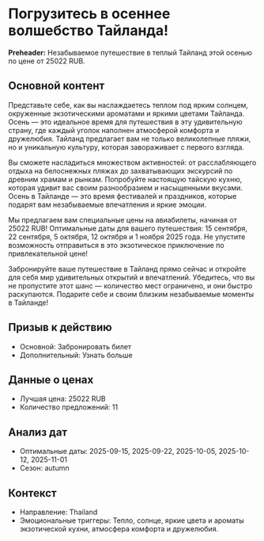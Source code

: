 # Погрузитесь в осеннее волшебство Тайланда!

**Preheader:** Незабываемое путешествие в теплый Тайланд этой осенью по цене от 25022 RUB.

## Основной контент

Представьте себе, как вы наслаждаетесь теплом под ярким солнцем, окруженные экзотическими ароматами и яркими цветами Тайланда. Осень — это идеальное время для путешествия в эту удивительную страну, где каждый уголок наполнен атмосферой комфорта и дружелюбия. Тайланд предлагает вам не только великолепные пляжи, но и уникальную культуру, которая завораживает с первого взгляда.

Вы сможете насладиться множеством активностей: от расслабляющего отдыха на белоснежных пляжах до захватывающих экскурсий по древним храмам и рынкам. Попробуйте настоящую тайскую кухню, которая удивит вас своим разнообразием и насыщенными вкусами. Осень в Тайланде — это время фестивалей и праздников, которые подарят вам незабываемые впечатления и яркие эмоции.

Мы предлагаем вам специальные цены на авиабилеты, начиная от 25022 RUB! Оптимальные даты для вашего путешествия: 15 сентября, 22 сентября, 5 октября, 12 октября и 1 ноября 2025 года. Не упустите возможность отправиться в это экзотическое приключение по привлекательной цене!

Забронируйте ваше путешествие в Тайланд прямо сейчас и откройте для себя мир удивительных открытий и впечатлений. Убедитесь, что вы не пропустите этот шанс — количество мест ограничено, и они быстро раскупаются. Подарите себе и своим близким незабываемые моменты в Тайланде!

## Призыв к действию

- Основной: Забронировать билет
- Дополнительный: Узнать больше

## Данные о ценах

- Лучшая цена: 25022 RUB
- Количество предложений: 11

## Анализ дат

- Оптимальные даты: 2025-09-15, 2025-09-22, 2025-10-05, 2025-10-12, 2025-11-01
- Сезон: autumn

## Контекст

- Направление: Thailand
- Эмоциональные триггеры: Тепло, солнце, яркие цвета и ароматы экзотической кухни, атмосфера комфорта и дружелюбия.
